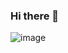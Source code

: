 ### Hi there 👋

![image](https://github.com/nuinn/nuinn/assets/117274345/b8358c90-ae68-41f0-8dc8-19e6e4797d87)

<!--
**nuinn/nuinn** is a ✨ _special_ ✨ repository because its `README.md` (this file) appears on your GitHub profile.

Here are some ideas to get you started:

- 🔭 I’m currently working on ...
- 🌱 I’m currently learning ...
- 👯 I’m looking to collaborate on ...
- 🤔 I’m looking for help with ...
- 💬 Ask me about ...
- 📫 How to reach me: ...
- 😄 Pronouns: ...
- ⚡ Fun fact: ...
-->
